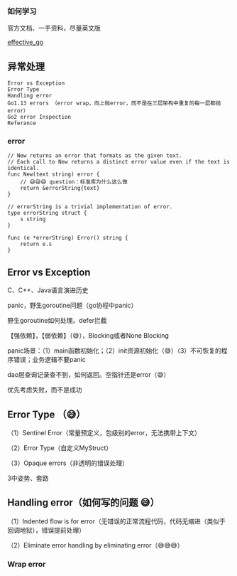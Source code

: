### 如何学习

官方文档、一手资料，尽量英文版

[effective_go](https://golang.org/doc/effective_go)


## 异常处理

    Error vs Exception
    Error Type
    Handling error
    Go1.13 errors （error wrap，向上抛error，而不是在三层架构中重复的每一层都抛error）
    Go2 error Inspection
    Referance


### error



```golang
// New returns an error that formats as the given text.
// Each call to New returns a distinct error value even if the text is identical.
func New(text string) error {
    // 😅😅😅 question：标准库为什么这么做
	return &errorString{text}
}

// errorString is a trivial implementation of error.
type errorString struct {
	s string
}

func (e *errorString) Error() string {
	return e.s
}
```

## Error vs Exception

C、C++、Java语言演进历史

panic，野生goroutine问题（go协程中panic）


野生goroutine如何处理。defer拦截

【强依赖】，【弱依赖】（😅），Blocking或者None Blocking

panic场景：（1）main函数初始化；（2）init资源初始化（😅）（3）不可恢复的程序错误；业务逻辑不要panic

dao层查询记录查不到，如何返回。空指针还是error（😅）

优先考虑失败，而不是成功


## Error Type （😅）

（1）Sentinel Error（常量预定义，包级别的error，无法携带上下文）

（2）Error Type（自定义MyStruct）

（3）Opaque errors（非透明的错误处理）

3中姿势、套路

## Handling error（如何写的问题 😅）

（1）Indented flow is for error（无错误的正常流程代码，代码无缩进（类似于回调地狱），错误提前处理）

（2）Eliminate error handling by eliminating error（😅😅😅）

### Wrap error
